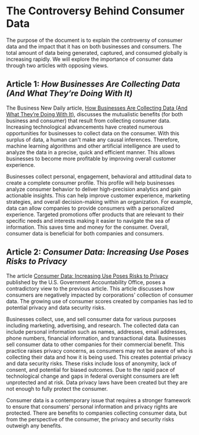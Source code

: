 # The Controversy Behind Consumer Data

The purpose of the document is to explain the controversy of consumer data and the impact that it has on both businesses and consumers. The total amount of data being generated, captured, and consumed globally is increasing rapidly.  We will explore the importance of consumer data through two articles with opposing views. 

## Article 1: _How Businesses Are Collecting Data (And What They’re Doing With It)_

The Business New Daily article, [How Businesses Are Collecting Data (And What They’re Doing With It)](https://www.businessnewsdaily.com/10625-businesses-collecting-data.html), discusses the mutualistic benefits (for both business and consumer) that result from collecting consumer data. Increasing technological advancements have created numerous opportunities for businesses to collect data on the consumer. With this surplus of data, a human can't make any causal inferences. Therefore, machine learning algorithms and other artificial intelligence are used to analyze the data in a precise, quick and efficient manner. This allows businesses to become more profitable by improving overall customer experience. 

Businesses collect personal, engagement, behavioral and attitudinal data to create a complete consumer profile. This profile will help businesses analyze consumer behavior to deliver high-precision analytics and gain actionable insights. This can help improve customer experience, marketing strategies, and overall decision-making within an organization. For example, data can allow companies to provide consumers with a personalized experience. 
Targeted promotions offer products that are relevant to their specific needs and interests making it easier to navigate the sea of information. This saves time and money for the consumer. Overall, consumer data is beneficial for both companies and consumers.

## Article 2: _Consumer Data: Increasing Use Poses Risks to Privacy_

The article [Consumer Data: Increasing Use Poses Risks to Privacy](https://www.gao.gov/assets/gao-22-106096.pdf) published by the U.S. Government Accountability Office, poses a contradictory view to the previous article. This article discusses how consumers are negatively impacted by corporations' collection of consumer data. The growing use of consumer scores created by companies has led to potential privacy and data security risks. 

Businesses collect, use, and sell consumer data for various purposes including marketing, advertising, and research. The collected data can include personal information such as names, addresses, email addresses, phone numbers, financial information, and transactional data. Businesses sell consumer data to other companies for their commercial benefit. This practice raises privacy concerns, as consumers may not be aware of who is collecting their data and how it is being used. This creates potential privacy and data security risks. These risks include loss of anonymity, lack of consent, and potential for biased outcomes. Due to the rapid pace of technological change and gaps in federal oversight consumers are left unprotected and at risk. Data privacy laws have been created but they are not enough to fully protect the consumer. 

Consumer data is a contemporary issue that requires a stronger framework to ensure that consumers' personal information and privacy rights are protected. There are benefits to companies collecting consumer data, but from the perspective of the consumer, the privacy and security risks outweigh any benefits. 
